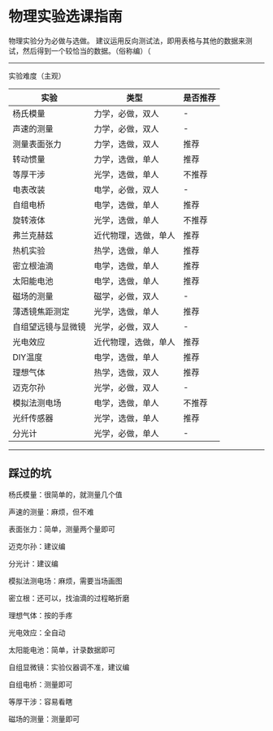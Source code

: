 # 物理实验选课指南
物理实验分为必做与选做。
建议运用反向测试法，即用表格与其他的数据来测试，然后得到一个较恰当的数据。（俗称编）（
<hr />
实验难度（主观）

|  实验   | 类型  | 是否推荐 |
|  ----  | ----  | ---- |
| 杨氏模量  | 力学，必做，双人|  -   |
|  声速的测量  | 力学，必做，双人| - |
|  测量表面张力 | 力学，选做，双人| 推荐 |
| 转动惯量|     力学，选做，单人| 推荐 |
| 等厚干涉|  光学，选做，单人|  不推荐 |
| 电表改装|  电学，必做，双人| -  |
| 自组电桥| 电学，选做，单人 | 推荐  |
| 旋转液体| 光学，选做，单人| 不推荐  |
| 弗兰克赫兹 | 近代物理，选做，单人| 推荐 |
|热机实验 | 热学，选做，单人 |  推荐 |
|密立根油滴| 电学，选做，单人| 推荐 |
| 太阳能电池| 电学，选做，单人| 推荐|
| 磁场的测量| 磁学，必做，双人| -  |
| 薄透镜焦距测定| 光学，选做，单人| 推荐 |
| 自组望远镜与显微镜| 光学，必做，双人| - |
| 光电效应 | 近代物理，选做，单人| 推荐 |
| DIY温度|  电学，选做，单人|   推荐 |
|理想气体 | 热学，选做，双人 | 推荐  |
|迈克尔孙 | 光学，必做，双人 | -   |
|模拟法测电场| 电学，选做，单人| 不推荐 |
|光纤传感器 | 光学，选做，单人 | 推荐|
| 分光计|  光学，必做，单人 | - |

<hr/>

## 踩过的坑

杨氏模量：很简单的，就测量几个值

声速的测量：麻烦，但不难

表面张力：简单，测量两个量即可

迈克尔孙：建议编

分光计：建议编

模拟法测电场：麻烦，需要当场画图

密立根：还可以，找油滴的过程略折磨

理想气体：按的手疼

光电效应：全自动

太阳能电池：简单，计录数据即可

自组显微镜：实验仪器调不准，建议编

自组电桥：测量即可

等厚干涉：容易看瞎

磁场的测量：测量即可





